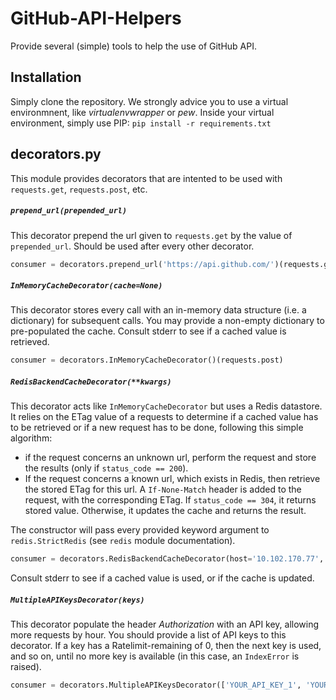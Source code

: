 # GitHub-API-Helpers

Provide several (simple) tools to help the use of GitHub API. 

## Installation

Simply clone the repository. We strongly advice you to use a virtual environmnent, like *virtualenvwrapper* or *pew*. Inside your virtual environment, simply use PIP: `pip install -r requirements.txt` 

## decorators.py

This module provides decorators that are intented to be used with `requests.get`, `requests.post`, etc.

##### `prepend_url(prepended_url)` 
This decorator prepend the url given to `requests.get` by the value of `prepended_url`. Should be used after every other decorator. 

```python
consumer = decorators.prepend_url('https://api.github.com/')(requests.get)
```

##### `InMemoryCacheDecorator(cache=None)`
This decorator stores every call with an in-memory data structure (i.e. a dictionary) for subsequent calls. You may provide a non-empty dictionary to pre-populated the cache. Consult stderr to see if a cached value is retrieved.

```python
consumer = decorators.InMemoryCacheDecorator()(requests.post) 
```

##### `RedisBackendCacheDecorator(**kwargs)`
This decorator acts like `InMemoryCacheDecorator` but uses a Redis datastore. It relies on the ETag value of a requests to determine if a cached value has to be retrieved or if a new request has to be done, following this simple algorithm:
 - if the request concerns an unknown url, perform the request and store the results (only if `status_code == 200`). 
 - If the request concerns a known url, which exists in Redis, then retrieve the stored ETag for this url. A `If-None-Match` header is added to the request, with the corresponding ETag. If `status_code == 304`, it returns stored value. Otherwise, it updates the cache and returns the result. 

The constructor will pass every provided keyword argument to `redis.StrictRedis` (see `redis` module documentation). 

```python
consumer = decorators.RedisBackendCacheDecorator(host='10.102.170.77', db=5)(requests.get)
```
Consult stderr to see if a cached value is used, or if the cache is updated.

##### `MultipleAPIKeysDecorator(keys)`
This decorator populate the header *Authorization* with an API key, allowing more requests by hour. You should provide a list of API keys to this decorator. If a key has a Ratelimit-remaining of 0, then the next key is used, and so on, until no more key is available (in this case, an `IndexError` is raised).

```python
consumer = decorators.MultipleAPIKeysDecorator(['YOUR_API_KEY_1', 'YOUR_API_KEY_2'])(requests.get)
```
